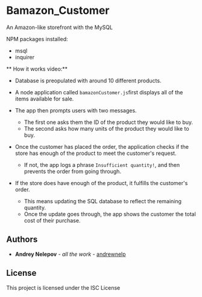 # Bamazon_Customer
An Amazon-like storefront with the MySQL

NPM packages installed:
* msql
* inquirer 

** How it works video:** 

* Database is preopulated  with around 10 different products. 

* A node application called `bamazonCustomer.js`first displays all of the items available for sale.

* The app then prompts users with two messages.

   * The first one asks them the ID of the product they would like to buy.
   * The second asks how many units of the product they would like to buy.

* Once the customer has placed the order, the application checks if the store has enough of the product to meet the customer's request.

   * If not, the app logs a phrase  `Insufficient quantity!`, and then prevents the order from going through.

* If the store does have enough of the product, it fulfills the customer's order.
   * This means updating the SQL database to reflect the remaining quantity.
   * Once the update goes through, the app shows the customer the total cost of their purchase.


## Authors

* **Andrey Nelepov** - *all the work* - [andrewnelp](https://github.com/andrewnelp)

## License

This project is licensed under the ISC License